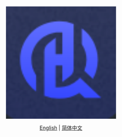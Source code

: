 <div align="center">
<!-- logo -->
<p align="center">
  <img src="docs/image/UG-logo.png" width="300px" style="vertical-align:middle;">
</p>

<!-- language -->

[English](README.md) | [简体中文](README_zh-CN.md)


</div>
